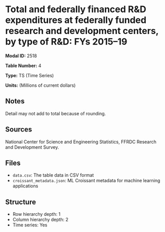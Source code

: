 # Total and federally financed R&D expenditures at federally funded research and development centers, by type of R&D: FYs 2015&#8211;19

**Modal ID:** 2518

**Table Number:** 4

**Type:** TS (Time Series)

**Units:** (Millions of current dollars)

## Notes

Detail may not add to total because of rounding.

## Sources

National Center for Science and Engineering Statistics, FFRDC Research and Development Survey.

## Files

- `data.csv`: The table data in CSV format
- `croissant_metadata.json`: ML Croissant metadata for machine learning applications

## Structure

- Row hierarchy depth: 1
- Column hierarchy depth: 2
- Time series: Yes
